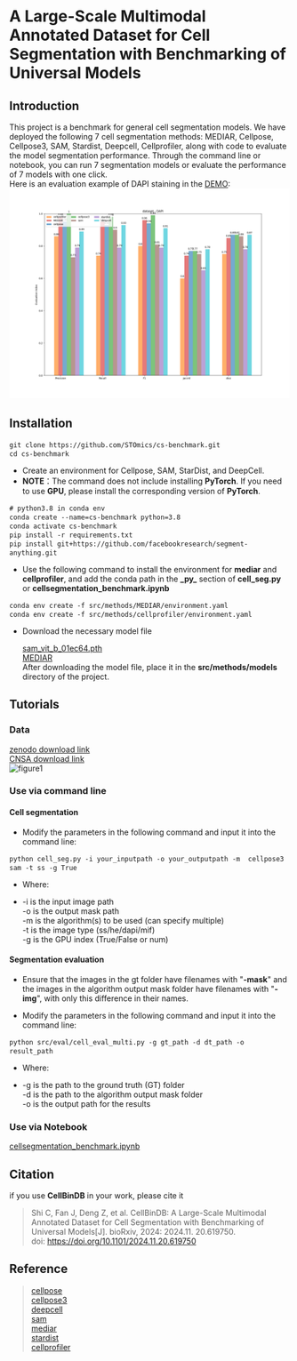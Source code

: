 # A Large-Scale Multimodal Annotated Dataset for Cell Segmentation with Benchmarking of Universal Models

## Introduction

This project is a benchmark for general cell segmentation models. We have deployed the following 7 cell segmentation methods: MEDIAR, Cellpose, Cellpose3, SAM, Stardist, Deepcell, Cellprofiler, along with code to evaluate the model segmentation performance. Through the command line or notebook, you can run 7 segmentation models or evaluate the performance of 7 models with one click.  
Here is an evaluation example of DAPI staining in the [DEMO](https://github.com/STOmics/cs-benchmark/tree/30f2dce160c51ea42cd12e76010b5eab3a8c1dd2/demo/DAPI):
![Bar Chart](docs/DAPI_benchmark.png)


## Installation


```
git clone https://github.com/STOmics/cs-benchmark.git   
cd cs-benchmark 
```
- Create an environment for Cellpose, SAM, StarDist, and DeepCell.
- **NOTE**：The command does not include installing **PyTorch**. If you need to use **GPU**, please install the corresponding version of **PyTorch**.
```
# python3.8 in conda env
conda create --name=cs-benchmark python=3.8
conda activate cs-benchmark
pip install -r requirements.txt
pip install git+https://github.com/facebookresearch/segment-anything.git
```

- Use the following command to install the environment for **mediar** and **cellprofiler**, and add the conda path in the **\_py_** section of **cell_seg.py** or **cellsegmentation_benchmark.ipynb** 
```
conda env create -f src/methods/MEDIAR/environment.yaml
conda env create -f src/methods/cellprofiler/environment.yaml
```
- Download the necessary model file

    [sam_vit_b_01ec64.pth](https://dl.fbaipublicfiles.com/segment_anything/sam_vit_b_01ec64.pth)  
[MEDIAR](https://drive.google.com/drive/folders/1eZLGuQkxF5ouBgTA2UuH0beLcm635ADS)  
After downloading the model file, place it in the **src/methods/models** directory of the project.

## Tutorials
### Data
[zenodo download link](https://zenodo.org/records/14312044)  
[CNSA download link](https://db.cngb.org/search/project/CNP0006370/)  
![figure1](docs/figure1.png)
### Use via command line
#### Cell segmentation
- Modify the parameters in the following command and input it into the command line:  
```
python cell_seg.py -i your_inputpath -o your_outputpath -m  cellpose3 sam -t ss -g True  
```
- Where:

- -i is the input image path  
-o is the output mask path  
-m is the algorithm(s) to be used (can specify multiple)  
-t is the image type (ss/he/dapi/mif)  
-g is the GPU index (True/False or num)  
#### Segmentation evaluation
- Ensure that the images in the gt folder have filenames with "**-mask**" and the images in the algorithm output mask folder have filenames with "**-img**", with only this difference in their names.   
  
- Modify the parameters in the following command and input it into the command line:
```
python src/eval/cell_eval_multi.py -g gt_path -d dt_path -o result_path
```
- Where:

- -g is the path to the ground truth (GT) folder  
-d is the path to the algorithm output mask folder  
-o is the output path for the results  

### Use via Notebook
[cellsegmentation_benchmark.ipynb](https://github.com/STOmics/cs-benchmark/blob/main/tutorial/cellsegmentation_benchmark.ipynb)

## Citation
if you use **CellBinDB** in your work, please cite it  
> Shi C, Fan J, Deng Z, et al. CellBinDB: A Large-Scale Multimodal Annotated Dataset for Cell Segmentation with Benchmarking of Universal Models[J]. bioRxiv, 2024: 2024.11. 20.619750.  
> doi: https://doi.org/10.1101/2024.11.20.619750
## Reference
> [cellpose](https://github.com/MouseLand/cellpose)  
> [cellpose3](https://github.com/MouseLand/cellpose)  
> [deepcell](https://github.com/vanvalenlab/deepcell-tf)   
> [sam](https://github.com/facebookresearch/segment-anything)   
> [mediar](https://github.com/Lee-Gihun/MEDIAR)   
> [stardist](https://github.com/stardist/stardist)   
> [cellprofiler](https://github.com/CellProfiler)   